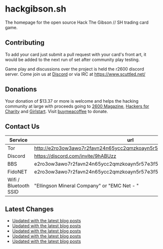 # hackgibson.sh
The homepage for the open source Hack The Gibson // SH trading card game.


## Contributing

To add your card just submit a pull request with your card's front art, it would be added to the next run of set after community play testing.

Game play and discussions over the project is held the r2600 discord server. Come join us at [Discord](https://discord.com/invite/9hABUzz) or via IRC at https://www.scuttled.net/


## Donations

Your donation of $13.37 or more is welcome and helps the hacking community at large with proceeds going to [2600 Magazine](https://2600.com/), [Hackers for Charity](https://hackersforcharity.org) and [Girlstart](https://girlstart.org).  Visit [buymeacoffee](https://www.buymeacoffee.com/hackgibson.sh) to donate.


## Contact Us

Service | url
-|-
Tor | http://e2ro3ow3awo7r2favn24n65ycc2qmzkoayn5r57e3f56nvjwdcgg32ad.onion
Discord | https://discord.com/invite/9hABUzz
BBS | e2ro3ow3awo7r2favn24n65ycc2qmzkoayn5r57e3f56nvjwdcgg32ad.onion:23
FidoNET | e2ro3ow3awo7r2favn24n65ycc2qmzkoayn5r57e3f56nvjwdcgg32ad.onion:24554
Wifi / Bluetooth SSID | "Ellingson Mineral Company" or "EMC Net - <fidonet address>"

## Latest Changes
<!-- BLOG-POST-LIST:START -->
- [Updated with the latest blog posts](https://github.com/DFW2600/hackgibson.sh/commit/c877ae31be28ab48bddf98ee34b908f6e9a73ba4)
- [Updated with the latest blog posts](https://github.com/DFW2600/hackgibson.sh/commit/f7882518e76f451804e0c37ccd76cef9fdb2b8b9)
- [Updated with the latest blog posts](https://github.com/DFW2600/hackgibson.sh/commit/d26bfa50f858659bc21335a7c00d9326fed58fef)
- [Updated with the latest blog posts](https://github.com/DFW2600/hackgibson.sh/commit/6dd075fa72f85ba738f888f289a395ec677d10a1)
- [Updated with the latest blog posts](https://github.com/DFW2600/hackgibson.sh/commit/6c17bf7a040fba5cd7369edd4fc14e15e8d03737)
<!-- BLOG-POST-LIST:END -->

